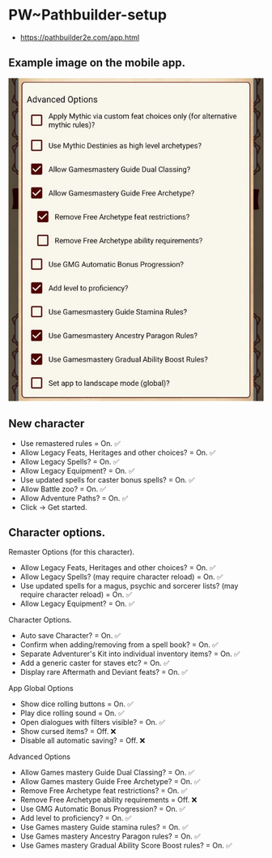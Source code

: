 # PW~Pathbuilder-setup

- https://pathbuilder2e.com/app.html

## Example image on the mobile app.

![PathBuilderSetup.jpg](../../images/PathBuilderSetup.jpg)

## New character

- Use remastered rules = On. ✅
- Allow Legacy Feats, Heritages and other choices? = On. ✅
- Allow Legacy Spells? = On. ✅
- Allow Legacy Equipment? = On. ✅
- Use updated spells for caster bonus spells? = On. ✅
- Allow Battle zoo? = On. ✅
- Allow Adventure Paths? = On. ✅
- Click -> Get started.

## Character options.

Remaster Options (for this character).
- Allow Legacy Feats, Heritages and other choices? = On. ✅
- Allow Legacy Spells? (may require character reload) = On. ✅
- Use updated spells for a magus, psychic and sorcerer lists? (may require character reload) = On. ✅
- Allow Legacy Equipment? = On. ✅

Character Options.
- Auto save Character? = On. ✅
- Confirm when adding/removing from a spell book? = On. ✅
- Separate Adventurer's Kit into individual inventory items? = On. ✅
- Add a generic caster for staves etc? = On. ✅
- Display rare Aftermath and Deviant feats? = On. ✅

App Global Options
- Show dice rolling buttons = On. ✅
- Play dice rolling sound = On. ✅
- Open dialogues with filters visible? = On. ✅
- Show cursed items? = Off. ❌
- Disable all automatic saving? = Off. ❌

Advanced Options
- Allow Games mastery Guide Dual Classing? = On. ✅
- Allow Games mastery Guide Free Archetype? = On. ✅
- Remove Free Archetype feat restrictions? = On. ✅
- Remove Free Archetype ability requirements = Off. ❌
- Use GMG Automatic Bonus Progression? = On. ✅
- Add level to proficiency? = On. ✅
- Use Games mastery Guide stamina rules? = On. ✅
- Use Games mastery Ancestry Paragon rules? = On. ✅
- Use Games mastery Gradual Ability Score Boost rules? = On. ✅
